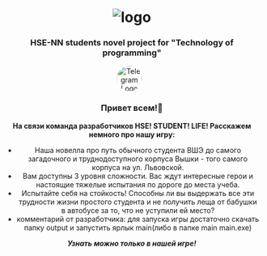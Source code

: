 <h1 align="center"><img src="https://github.com/user-attachments/assets/1c2179d0-1afe-4ce1-a0c7-02d926f18f90" alt="logo"></h1> 
<h3 align="center">HSE-NN students novel project for "Technology of programming"</h3> 

<div align="center">
  <a href="https://t.me/hse_student_life">
    <img src="https://cdn-icons-png.flaticon.com/512/87/87413.png" alt="Telegram Logo" width="50" height="50" style="border-radius: 50%; margin-right: 10px;">
  </a>
</div>

<h3 align = "center">Привет всем!👋</h3> 

__<p align="center">На связи команда разработчиков HSE! STUDENT! LIFE! Расскажем немного про нашу игру:</p>__

<ul align="center">
  <li>Наша новелла про путь обычного студента ВШЭ до самого загадочного и труднодоступного корпуса Вышки - того самого корпуса на ул. Львовской.</li>
  <li>Вам доступны 3 уровня сложности. Вас ждут интересные герои и настоящие тяжелые испытания по дороге до места учеба.</li>
  <li>Испытайте себя на стойкость! Способны ли вы выдержать все эти трудности жизни простого студента и не получить леща от бабушки в автобусе за то, что не уступили ей место?</li>
  <li>комментарий от разработчика: для запуска игры достаточно скачать папку output и запустить ярлык main(либо в папке main main.exe)</li>
</ul>

___<p align="center">Узнать можно только в нашей игре!</p>___
